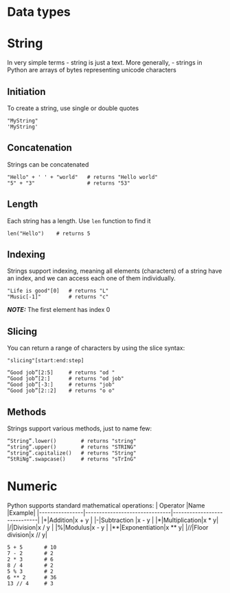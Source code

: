 # Data types
# String
In very simple terms - string is just a text. 
More generally, -  strings in Python are arrays of bytes representing unicode characters

## Initiation
To create a string, use single or double quotes
```
"MyString"
'MyString'
```
## Concatenation
Strings can be concatenated 
```
"Hello" + ' ' + "world"   # returns "Hello world" 
"5" + "3" 				  # returns "53"
```
## Length 
Each string has a length. Use `len` function to find it
```
len("Hello")	# returns 5
```
## Indexing
Strings support indexing, meaning all elements (characters) of a string have an index, and we can access each one of them individually. 
```
"Life is good"[0]	# returns "L"
"Music[-1]"			# returns "c"
```
**_NOTE:_**  The first element has index 0

## Slicing
You can return a range of characters by using the slice syntax:
```
"slicing"[start:end:step]
```
```
“Good job”[2:5]		# returns "od "
“Good job”[2:]		# returns "od job"
“Good job”[-3:]		# returns "job"
“Good job”[2::2]	# returns "o o"
```
## Methods
Strings support various methods, just to name few:
```
“String”.lower()		# returns "string"
“string”.upper()		# returns "STRING"
“string”.capitalize()	# returns "String"
“StRiNg”.swapcase()		# returns "sTrInG"
```

# Numeric
Python supports standard mathematical operations:
|       Operator         |Name                        |Example|
|----------------|-------------------------------|-----------------------------|
|+|Addition|x + y    |
|-|Subtraction |x - y    |
|*|Multiplication|x * y|
|/|Division|x / y    |
|%|Modulus|x - y    |
|**|Exponentiation|x ** y|
|//|Floor division|x // y|
```
5 + 5		# 10
7 - 2		# 2
2 * 3		# 6
8 / 4		# 2
5 % 3		# 2
6 ** 2      # 36
13 // 4     # 3
```